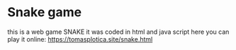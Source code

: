 # Snake game
this is a web game SNAKE
it was coded in html and java script
here you can play it online: https://tomasplotica.site/snake.html
